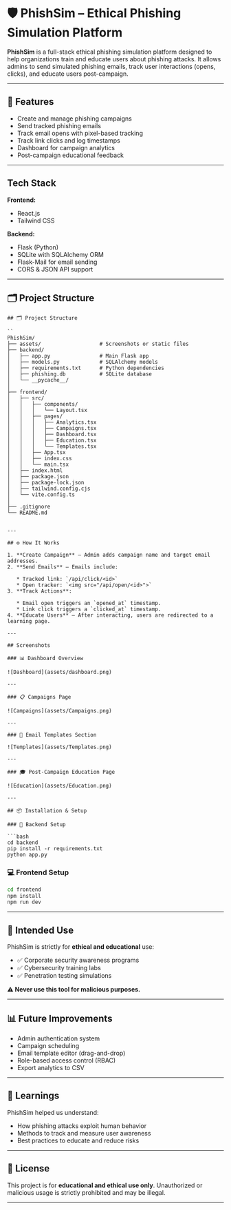 # 🛡️ PhishSim – Ethical Phishing Simulation Platform

**PhishSim** is a full-stack ethical phishing simulation platform designed to help organizations train and educate users about phishing attacks. It allows admins to send simulated phishing emails, track user interactions (opens, clicks), and educate users post-campaign.

---

## 🚀 Features

*  Create and manage phishing campaigns
*  Send tracked phishing emails
*  Track email opens with pixel-based tracking
*  Track link clicks and log timestamps
*  Dashboard for campaign analytics
*  Post-campaign educational feedback

---

## Tech Stack

**Frontend:**

* React.js
* Tailwind CSS

**Backend:**

* Flask (Python)
* SQLite with SQLAlchemy ORM
* Flask-Mail for email sending
* CORS & JSON API support

---

## 🗂️ Project Structure

```
## 🗂️ Project Structure

``
PhishSim/
├── assets/                   # Screenshots or static files
├── backend/
│   ├── app.py                # Main Flask app
│   ├── models.py             # SQLAlchemy models
│   ├── requirements.txt      # Python dependencies
│   ├── phishing.db           # SQLite database
│   └── __pycache__/
│
├── frontend/
│   ├── src/
│   │   ├── components/
│   │   │   └── Layout.tsx
│   │   ├── pages/
│   │   │   ├── Analytics.tsx
│   │   │   ├── Campaigns.tsx
│   │   │   ├── Dashboard.tsx
│   │   │   ├── Education.tsx
│   │   │   └── Templates.tsx
│   │   ├── App.tsx
│   │   ├── index.css
│   │   └── main.tsx
│   ├── index.html
│   ├── package.json
│   ├── package-lock.json
│   ├── tailwind.config.cjs
│   └── vite.config.ts
│
├── .gitignore
└── README.md
```

```

---

## ⚙️ How It Works

1. **Create Campaign** – Admin adds campaign name and target email addresses.
2. **Send Emails** – Emails include:

   * Tracked link: `/api/click/<id>`
   * Open tracker: `<img src="/api/open/<id>">`
3. **Track Actions**:

   * Email open triggers an `opened_at` timestamp.
   * Link click triggers a `clicked_at` timestamp.
4. **Educate Users** – After interacting, users are redirected to a learning page.

---

## Screenshots

### 📊 Dashboard Overview

![Dashboard](assets/dashboard.png)

---

### 📋 Campaigns Page

![Campaigns](assets/Campaigns.png)

---

### 📨 Email Templates Section

![Templates](assets/Templates.png)

---

### 🎓 Post-Campaign Education Page

![Education](assets/Education.png)

---

## 📦 Installation & Setup

### 🔧 Backend Setup

```bash
cd backend
pip install -r requirements.txt
python app.py
```

### 💻 Frontend Setup

```bash
cd frontend
npm install
npm run dev
```

---

## 🔐 Intended Use

PhishSim is strictly for **ethical and educational** use:

* ✅ Corporate security awareness programs
* ✅ Cybersecurity training labs
* ✅ Penetration testing simulations

**⚠️ Never use this tool for malicious purposes.**

---

## 📊 Future Improvements

* Admin authentication system
* Campaign scheduling
* Email template editor (drag-and-drop)
* Role-based access control (RBAC)
* Export analytics to CSV

---

## 🧠 Learnings

PhishSim helped us understand:

* How phishing attacks exploit human behavior
* Methods to track and measure user awareness
* Best practices to educate and reduce risks

---

## 📜 License

This project is for **educational and ethical use only**. Unauthorized or malicious usage is strictly prohibited and may be illegal.

---
